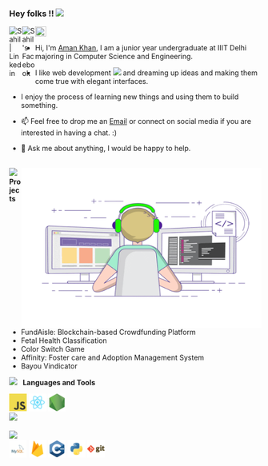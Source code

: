 ### Hey folks !! <img src="https://media.giphy.com/media/hvRJCLFzcasrR4ia7z/giphy.gif" width="25px">

<a href="https://www.linkedin.com/in/amankhan24/">
  <img align="left" alt="Sahil | Linkedin" width="26px" src="https://raw.githubusercontent.com/peterthehan/peterthehan/master/assets/linkedin.svg" />
</a>
<a href="https://www.facebook.com/people/Aman-Khan/100043617780866/">
  <img align="left" alt="Sahil's Facebook" width="26px" src="https://raw.githubusercontent.com/peterthehan/peterthehan/master/assets/facebook.svg" />
</a>
 <a href = "mailto: aman19015@iiitd.ac.in">
  <img align="center" src="https://seeklogo.com/images/G/gmail-new-2020-logo-32DBE11BB4-seeklogo.com.png" height="20" width="22" />
</a>


<br />


- Hi, I'm [Aman Khan](https://sahilk.netlify.app/), I am a junior year undergraduate at IIIT Delhi majoring in Computer Science and Engineering. <br>
- I like web development <img src="https://github.com/TheDudeThatCode/TheDudeThatCode/blob/master/Assets/Developer.gif" width="30px"> and dreaming up ideas and making them come true with elegant interfaces. <br>
- I enjoy the process of learning new things and using them to build something.
- 📫 Feel free to drop me an [Email](mailto:aman19015.ac.in) or connect on social media if you are interested in having a chat. :)
- 💬 Ask me about anything, I would be happy to help. <br> <br> 

  <img align="right" alt="GIF" src="https://github.com/Amaniiitd/Amaniiitd/blob/main/coding.gif?raw=true" width="500" height="320" />
<img src="https://media.giphy.com/media/iY8CRBdQXODJSCERIr/giphy.gif" width="30px">&nbsp;<b>&nbsp; Projects</b>

  
  * FundAisle: Blockchain-based Crowdfunding Platform <br>
  * Fetal Health Classification <br>
  * Color Switch Game <br>
  * Affinity: Foster care and Adoption Management System <br>
  * Bayou Vindicator <br>
  
  <img src="https://media.giphy.com/media/iY8CRBdQXODJSCERIr/giphy.gif" width="30px">&nbsp; <b>&nbsp;Languages and Tools</b>

<code><img height="35" src="https://raw.githubusercontent.com/github/explore/80688e429a7d4ef2fca1e82350fe8e3517d3494d/topics/javascript/javascript.png"></code>
<code><img height="35" src="https://raw.githubusercontent.com/github/explore/80688e429a7d4ef2fca1e82350fe8e3517d3494d/topics/react/react.png"></code>
<code><img height="35" src="https://raw.githubusercontent.com/github/explore/80688e429a7d4ef2fca1e82350fe8e3517d3494d/topics/nodejs/nodejs.png"></code>
<code> <img height="35" src="https://upload.wikimedia.org/wikipedia/commons/6/64/Expressjs.png"> </code>
<code> <img height="35" src="https://upload.wikimedia.org/wikipedia/commons/2/29/Postgresql_elephant.svg"> </code>
<code><img height="35" src="https://raw.githubusercontent.com/github/explore/80688e429a7d4ef2fca1e82350fe8e3517d3494d/topics/mysql/mysql.png"></code>
<code><img height="35" src="https://raw.githubusercontent.com/github/explore/80688e429a7d4ef2fca1e82350fe8e3517d3494d/topics/firebase/firebase.png"></code>
<code><img height="35" src="https://raw.githubusercontent.com/github/explore/80688e429a7d4ef2fca1e82350fe8e3517d3494d/topics/cpp/cpp.png"></code>
<code><img height="35" src="https://raw.githubusercontent.com/github/explore/80688e429a7d4ef2fca1e82350fe8e3517d3494d/topics/python/python.png"></code>
<code><img height="35" src="https://raw.githubusercontent.com/github/explore/80688e429a7d4ef2fca1e82350fe8e3517d3494d/topics/git/git.png"></code>





